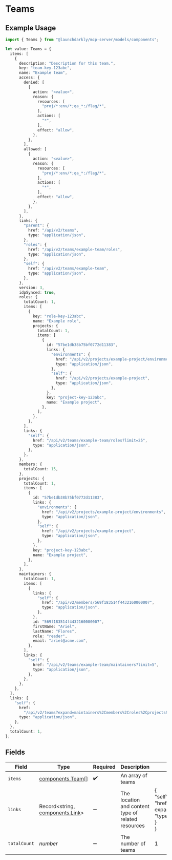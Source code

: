 # Teams

## Example Usage

```typescript
import { Teams } from "@launchdarkly/mcp-server/models/components";

let value: Teams = {
  items: [
    {
      description: "Description for this team.",
      key: "team-key-123abc",
      name: "Example team",
      access: {
        denied: [
          {
            action: "<value>",
            reason: {
              resources: [
                "proj/*:env/*;qa_*:/flag/*",
              ],
              actions: [
                "*",
              ],
              effect: "allow",
            },
          },
        ],
        allowed: [
          {
            action: "<value>",
            reason: {
              resources: [
                "proj/*:env/*;qa_*:/flag/*",
              ],
              actions: [
                "*",
              ],
              effect: "allow",
            },
          },
        ],
      },
      links: {
        "parent": {
          href: "/api/v2/teams",
          type: "application/json",
        },
        "roles": {
          href: "/api/v2/teams/example-team/roles",
          type: "application/json",
        },
        "self": {
          href: "/api/v2/teams/example-team",
          type: "application/json",
        },
      },
      version: 3,
      idpSynced: true,
      roles: {
        totalCount: 1,
        items: [
          {
            key: "role-key-123abc",
            name: "Example role",
            projects: {
              totalCount: 1,
              items: [
                {
                  id: "57be1db38b75bf0772d11383",
                  links: {
                    "environments": {
                      href: "/api/v2/projects/example-project/environments",
                      type: "application/json",
                    },
                    "self": {
                      href: "/api/v2/projects/example-project",
                      type: "application/json",
                    },
                  },
                  key: "project-key-123abc",
                  name: "Example project",
                },
              ],
            },
          },
        ],
        links: {
          "self": {
            href: "/api/v2/teams/example-team/roles?limit=25",
            type: "application/json",
          },
        },
      },
      members: {
        totalCount: 15,
      },
      projects: {
        totalCount: 1,
        items: [
          {
            id: "57be1db38b75bf0772d11383",
            links: {
              "environments": {
                href: "/api/v2/projects/example-project/environments",
                type: "application/json",
              },
              "self": {
                href: "/api/v2/projects/example-project",
                type: "application/json",
              },
            },
            key: "project-key-123abc",
            name: "Example project",
          },
        ],
      },
      maintainers: {
        totalCount: 1,
        items: [
          {
            links: {
              "self": {
                href: "/api/v2/members/569f183514f4432160000007",
                type: "application/json",
              },
            },
            id: "569f183514f4432160000007",
            firstName: "Ariel",
            lastName: "Flores",
            role: "reader",
            email: "ariel@acme.com",
          },
        ],
        links: {
          "self": {
            href: "/api/v2/teams/example-team/maintainers?limit=5",
            type: "application/json",
          },
        },
      },
    },
  ],
  links: {
    "self": {
      href:
        "/api/v2/teams?expand=maintainers%2Cmembers%2Croles%2Cprojects&limit=20",
      type: "application/json",
    },
  },
  totalCount: 1,
};
```

## Fields

| Field                                                                                                                             | Type                                                                                                                              | Required                                                                                                                          | Description                                                                                                                       | Example                                                                                                                           |
| --------------------------------------------------------------------------------------------------------------------------------- | --------------------------------------------------------------------------------------------------------------------------------- | --------------------------------------------------------------------------------------------------------------------------------- | --------------------------------------------------------------------------------------------------------------------------------- | --------------------------------------------------------------------------------------------------------------------------------- |
| `items`                                                                                                                           | [components.Team](../../models/components/team.md)[]                                                                              | :heavy_check_mark:                                                                                                                | An array of teams                                                                                                                 |                                                                                                                                   |
| `links`                                                                                                                           | Record<string, [components.Link](../../models/components/link.md)>                                                                | :heavy_minus_sign:                                                                                                                | The location and content type of related resources                                                                                | {<br/>"self": {<br/>"href": "/api/v2/teams?expand=maintainers%2Cmembers%2Croles%2Cprojects\u0026limit=20",<br/>"type": "application/json"<br/>}<br/>} |
| `totalCount`                                                                                                                      | *number*                                                                                                                          | :heavy_minus_sign:                                                                                                                | The number of teams                                                                                                               | 1                                                                                                                                 |